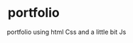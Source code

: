 # portfolio
portfolio using html Css and a little bit Js
<!DOCTYPE html>
<html lang="en">

<head>
    <meta charset="UTF-8">
    <meta name="viewport" content="width=device-width, initial-scale=1.0">
    <title>portfolio</title>
    <style>
        *{
            margin: 2px;
            padding: 2px;
        }
        .main {
            /* background-color: rgba(100, 71, 32, 0.096); */
            height: 100vh;
            width: 70vw;
        }

        #main1 {
            margin: 2px;
            padding: 2px;
            display: flex;
            justify-content: space-around;
            /* background-color: gainsboro; */
            height: 7%;
            width: 100%;

        }

        #main11 h1{
            font-size: 7vh;
            margin: 5px;
            padding: 2px;
            color: rgba(7, 73, 40, 0.61);
            background-color: aliceblue;
            transition: all .5s ease-in .5s ;
        }
        #main11 h1:hover{
            font-size: 9vh;
            color: blue;
        }

        #main12 {
            padding: 2px;
            /* margin: 2px; */
            display: flex;
            flex-direction: row;
        }

        #main12 p {
            margin: 5px;
            font-size: 4vh;
            transition: all 0s ease 0s;
        }
        #main12 p:hover{
            font-size: 5vh;
            color: rgb(131, 131, 131);
        }

        #main2 {
            /* background-color: blanchedalmond; */
            height: 50%;
            width: 100%;
            display: flex;
            flex-direction: row;
            flex-wrap: wrap;
            justify-content: space-around;
            padding-top: 30px;
        }

        #main21 {
            /* background-color: burlywood; */
            height: 100%;
            width: 40%;
            padding: 5px;
            display: flex;
            flex-direction: column;
            justify-content: space-around;

        }

        #main211 h1{
        
            animation: sarebolodamn 3s ease-in 1s 1 normal;
        }
        @keyframes sarebolodamn{
            0%{width: 10%;
            height: 10%;}
            60%{width: 40%;
            height: 40%;}
            100%{width: 90%;
            height: 80%;}
        }
        #main212 button{
            transition: background-color 0s ease 0s;
        }#main212 button:hover{
            background-color: green;
        }
        #main22 {
            background-image: url("pic.jpg");
            background-size: cover;
            background-attachment: scroll;
            border-radius: 100%;
            height: 70%;
            width: 25%;
                   }
        #main3{
            background-color: cadetblue;
            display: flex;
            flex-direction: inherit;
            /* flex-wrap: wrap; */
            justify-content: space-between;
            height: 5%;
            width: 40%;
            transition: all 1s ease-in 0s;
            margin-left: 10% ;
        }
        #main3:hover{
            width: 80%;
            height: 10%;
        }
       
    </style>
</head>

<body>
    <div class="main">
        <nav id="main1">
            <div id="main11"><h1><b>Ashwani Sharma </b> </h1></div>
            <div id="main12">
                <p>Home</p>
                <p>About</p>
                <p>Contact</p>
            </div>
        </nav>
        <div id="main2">
            <div id="main21">
                <div id="main211">
                    <h1>Hey, I'm Ashwani Sharma</h1>
                    <p><b>Front-end Developer</b></p>
                    <p>I'm currently pursuing B.Tech from USICT Delhi</p>
                    <p>I,m from Delhi and currently looking for job</p>
                </div>
                <div id="main212">
                    <button>Hired</button>
                    <button>Resume</button>
                </div>
            </div>
            <div id="main22">
            </div>
        </div>
        <div id="main3">
            <div id="fb">
                <a href="https://www.facebook.com/"><img src="fblogo.jpg" alt="error" width="75%" height="75%"></a>
            </div>
            <div id="linkedin">
                <a href="https://www.linkedin.com"><img src="linkedinlogo.jpg" alt="ram" width="75%" height="75%"></a>
            </div>
            <div id="twitter">
                <a href="https://www.twitter.com"><img src="twtrlogo.jpg" alt="hfashdvh"  width="75%" height="75%"></a>
            </div>
            <div id="insta">
                <a href="https://www.instagram.com"><img src="instalogo.jpg" alt="sdc"  width="30%" height="75%"></a>
            </div>
        </div>
    </div>
    <script>
        
        
        
        a=document.getElementById('main212')  
           
               a.firstElementChild.onclick=function(){
                alert("great choice")
               }
               a.lastElementChild.onclick=function(){
                alert("qualification  skills    experience")
                // alert("skills")
                // alert("experience")
               }
            b=document.getElementById('main12')
            b.lastElementChild.onclick=function(){
                alert("9xxxxxxxxx")
            }
            c=document.getElementById("main3")
            c.lastElementChild.onmouseover=function(){
                alert("insta handle ashwanisharma4011")
            }
            // document.getElementById("main3").firstElementChild.style.background='red'
    </script>
</body>

</html>
